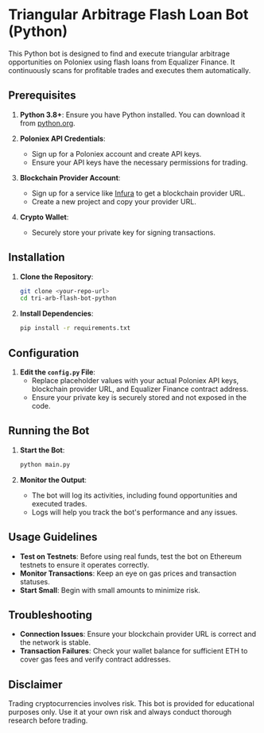 # Triangular Arbitrage Flash Loan Bot (Python)

This Python bot is designed to find and execute triangular arbitrage opportunities on Poloniex using flash loans from Equalizer Finance. It continuously scans for profitable trades and executes them automatically.

## Prerequisites

1. **Python 3.8+**: Ensure you have Python installed. You can download it from [python.org](https://www.python.org/).

2. **Poloniex API Credentials**: 
   - Sign up for a Poloniex account and create API keys.
   - Ensure your API keys have the necessary permissions for trading.

3. **Blockchain Provider Account**:
   - Sign up for a service like [Infura](https://infura.io) to get a blockchain provider URL.
   - Create a new project and copy your provider URL.

4. **Crypto Wallet**:
   - Securely store your private key for signing transactions.

## Installation

1. **Clone the Repository**:
   ```sh
   git clone <your-repo-url>
   cd tri-arb-flash-bot-python
   ```

2. **Install Dependencies**:
   ```sh
   pip install -r requirements.txt
   ```

## Configuration

1. **Edit the `config.py` File**:
   - Replace placeholder values with your actual Poloniex API keys, blockchain provider URL, and Equalizer Finance contract address.
   - Ensure your private key is securely stored and not exposed in the code.

## Running the Bot

1. **Start the Bot**:
   ```sh
   python main.py
   ```

2. **Monitor the Output**:
   - The bot will log its activities, including found opportunities and executed trades.
   - Logs will help you track the bot's performance and any issues.

## Usage Guidelines

- **Test on Testnets**: Before using real funds, test the bot on Ethereum testnets to ensure it operates correctly.
- **Monitor Transactions**: Keep an eye on gas prices and transaction statuses.
- **Start Small**: Begin with small amounts to minimize risk.

## Troubleshooting

- **Connection Issues**: Ensure your blockchain provider URL is correct and the network is stable.
- **Transaction Failures**: Check your wallet balance for sufficient ETH to cover gas fees and verify contract addresses.

## Disclaimer

Trading cryptocurrencies involves risk. This bot is provided for educational purposes only. Use it at your own risk and always conduct thorough research before trading.
